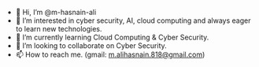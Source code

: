 - 👋 Hi, I’m @m-hasnain-ali
- 👀 I’m interested in cyber security, AI, cloud computing and always eager to learn new technologies.
- 🌱 I’m currently learning Cloud Computing & Cyber Security.
- 💞️ I’m looking to collaborate on Cyber Security.
- 📫 How to reach me. (gmail: m.alihasnain.818@gmail.com)


<!---
m-ali-hasnain/m-ali-hasnain is a ✨ special ✨ repository because its `README.md` (this file) appears on your GitHub profile.
You can click the Preview link to take a look at your changes.
--->
